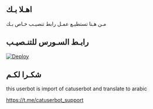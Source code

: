 ## اهـلا بـك
مـن هـنا تستطيـع عمـل رابط تنصيـب خـاص بـك

## رابـط السـورس للتنـصيـب

[![Deploy](https://www.herokucdn.com/deploy/button.svg)](https://heroku.com/deploy?template=https://github.com/abualagaez123/jmthon)

## شكـرا لكـم 


this userbot is import of catuserbot and translate to arabic

https://t.me/catuserbot_support

